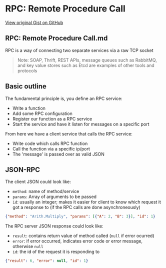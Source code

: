 # RPC: Remote Procedure Call

[View original Gist on GitHub](https://gist.github.com/Integralist/f5856b94e002bcfd4ce7)

## RPC: Remote Procedure Call.md

RPC is a way of connecting two separate services via a raw TCP socket

> Note: SOAP, Thrift, REST APIs, message queues such as RabbitMQ, and key value stores such as Etcd are examples of other tools and protocols

## Basic outline

The fundamental principle is, you define an RPC service:

- Write a function
- Add some RPC configuration
- Register our function as a RPC service
- Start the service and have it listen for messages on a specific port

From here we have a client service that calls the RPC service:

- Write code which calls RPC function
- Call the function via a specific ip/port
- The 'message' is passed over as valid JSON

## JSON-RPC

The client JSON could look like:

- `method`: name of method/service
- `params`: Array of arguments to be passed
- `id`: usually an integer; makes it easier for client to know which request it got a response to (if the RPC calls are done asynchroneously)
 
```json
{"method": "Arith.Multiply", "params": [{"A": 2, "B": 3}], "id": 1}
```

The RPC server JSON response could look like:

- `result`: contains return value of method called (`null` if error ocurred)
- `error`: if error occurred, indicates error code or error message, otherwise `null`
- `id`: the id of the request it is responding to

```json
{"result": 6, "error": null, "id": 1}
```

